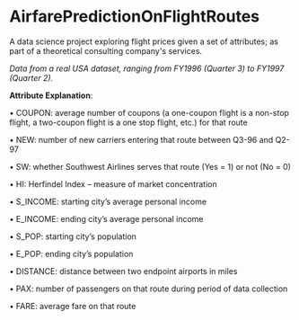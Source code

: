 # AirfarePredictionOnFlightRoutes
A data science project exploring flight prices given a set of attributes; as part of a theoretical consulting company's services. 

*Data from a real USA dataset, ranging from FY1996 (Quarter 3) to FY1997 (Quarter 2).*

**Attribute Explanation**:

• COUPON: average number of coupons (a one-coupon flight is a non-stop flight, a 
two-coupon flight is a one stop flight, etc.) for that route

• NEW: number of new carriers entering that route between Q3-96 and Q2-97

• SW: whether Southwest Airlines serves that route (Yes = 1) or not (No = 0)

• HI: Herfindel Index – measure of market concentration 

• S_INCOME: starting city’s average personal income

• E_INCOME: ending city’s average personal income

• S_POP: starting city’s population

• E_POP: ending city’s population

• DISTANCE: distance between two endpoint airports in miles

• PAX: number of passengers on that route during period of data collection

• FARE: average fare on that route
